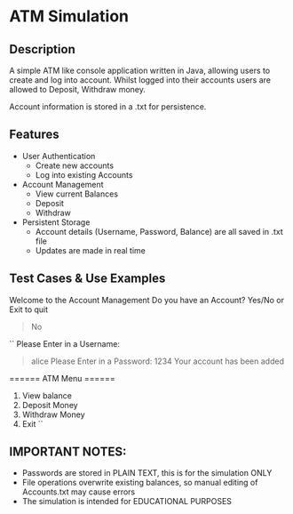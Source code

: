# ATM Simulation

## Description
A simple ATM like console application written in Java, allowing users to create and log into account.
Whilst logged into their accounts users are allowed to Deposit, Withdraw money.

Account information is stored in a .txt for persistence.

## Features
- User Authentication
  - Create new accounts
  - Log into existing Accounts
- Account Management
  - View current Balances
  - Deposit
  - Withdraw
- Persistent Storage
  - Account details (Username, Password, Balance) are all saved in .txt file
  - Updates are made in real time

## Test Cases & Use Examples

Welcome to the Account Management
Do you have an Account? 
Yes/No or Exit to quit
> No

``
Please Enter in a Username:
> alice
Please Enter in a Password:
> 1234
Your account has been added

====== ATM Menu ======
1. View balance
2. Deposit Money
3. Withdraw Money
4. Exit
``

## IMPORTANT NOTES:
- Passwords are stored in PLAIN TEXT, this is for the simulation ONLY
- File operations overwrite existing balances, so manual editing of Accounts.txt may cause errors
- The simulation is intended for EDUCATIONAL PURPOSES
